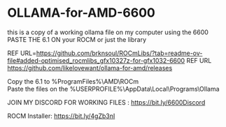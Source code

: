# OLLAMA-for-AMD-6600
this is a copy of a working ollama file on my computer using the 6600
PASTE THE 6.1 ON your ROCM or just the library

REF  URL=https://github.com/brknsoul/ROCmLibs/?tab=readme-ov-file#added-optimised_rocmlibs_gfx10327z-for-gfx1032-6600
REF URL https://github.com/likelovewant/ollama-for-amd/releases

Copy the 6.1 to  %ProgramFiles%\AMD\ROCm\
Paste the files on the  %USERPROFILE%\AppData\Local\Programs\Ollama


JOIN MY DISCORD FOR WORKING FILES : https://bit.ly/6600Discord

ROCM Installer: https://bit.ly/4gZb3nI
